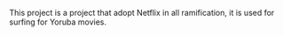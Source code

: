 This project is a project that adopt Netflix in all ramification, it is used for surfing for Yoruba movies.
